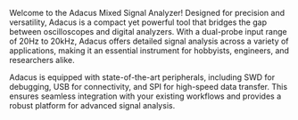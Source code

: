 
Welcome to the Adacus Mixed Signal Analyzer! Designed for precision and versatility, Adacus is a compact yet powerful tool that bridges the gap between oscilloscopes and digital analyzers. With a dual-probe input range of 20Hz to 20kHz, Adacus offers detailed signal analysis across a variety of applications, making it an essential instrument for hobbyists, engineers, and researchers alike.

Adacus is equipped with state-of-the-art peripherals, including SWD for debugging, USB for connectivity, and SPI for high-speed data transfer. This ensures seamless integration with your existing workflows and provides a robust platform for advanced signal analysis.